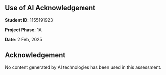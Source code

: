 ## Use of AI Acknowledgement

**Student ID**: 1155191923

**Project Phase**: 1A

**Date**: 2 Feb, 2025

## Acknowledgement

No content generated by AI technologies has been used in this assessment.
